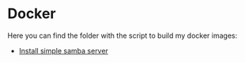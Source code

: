 # Docker
Here you can find the folder with the script to build my docker images:

- [Install simple samba server](/samba/README.md)
